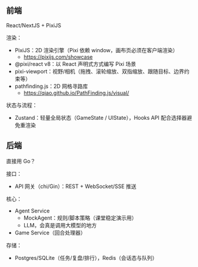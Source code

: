 ## 前端

React/NextJS + PixiJS

渲染：

- PixiJS：2D 渲染引擎（Pixi 依赖 window，画布页必须在客户端渲染）
    - https://pixijs.com/showcase
- @pixi/react v8：以 React 声明式方式编写 Pixi 场景
- pixi-viewport：视野/相机（拖拽、滚轮缩放、双指缩放、跟随目标、边界约束等）
- pathfinding.js：2D 网格寻路库
    - https://qiao.github.io/PathFinding.js/visual/

状态与流程：

- Zustand：轻量全局状态（GameState / UIState），Hooks API 配合选择器避免重渲染


## 后端

直接用 Go？

接口：
- API 网关（chi/Gin）：REST + WebSocket/SSE 推送

核心：
- Agent Service
    - MockAgent：规则/脚本策略（课堂稳定演示用）
    - LLM，会真是调用大模型的地方
- Game Service（回合处理器）

存储：
- Postgres/SQLite（任务/复盘/排行），Redis（会话态与队列）



